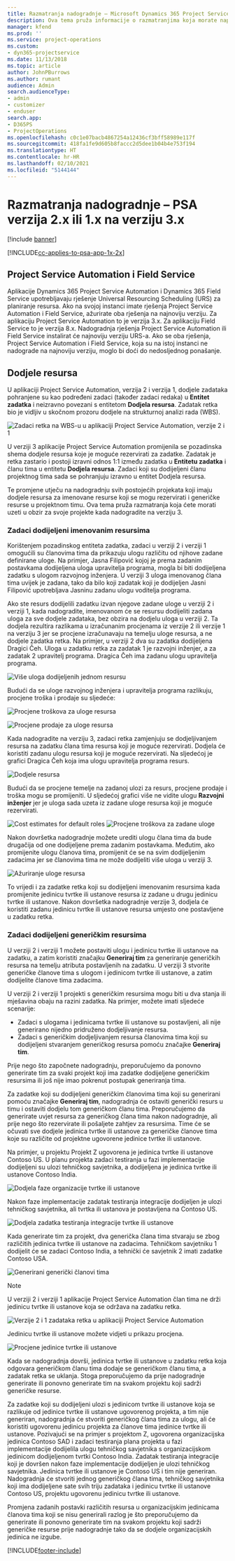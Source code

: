```yaml
---
title: Razmatranja nadogradnje – Microsoft Dynamics 365 Project Service Automation verzija 2.x ili 1.x na verziju 3.x
description: Ova tema pruža informacije o razmatranjima koja morate napraviti kada nadograđujete s aplikacije Project Service Automation verzija 2.x ili 1.x na verziju 3.
manager: kfend
ms.prod: ''
ms.service: project-operations
ms.custom:
- dyn365-projectservice
ms.date: 11/13/2018
ms.topic: article
author: JohnPBurrows
ms.author: rumant
audience: Admin
search.audienceType:
- admin
- customizer
- enduser
search.app:
- D365PS
- ProjectOperations
ms.openlocfilehash: c0c1e07bacb4867254a12436cf3bff58989e117f
ms.sourcegitcommit: 418fa1fe9d605b8faccc2d5dee1b04b4e753f194
ms.translationtype: HT
ms.contentlocale: hr-HR
ms.lasthandoff: 02/10/2021
ms.locfileid: "5144144"
---
```

# <a name="upgrade-considerations---psa-version-2x-or-1x-to-version-3"></a>Razmatranja nadogradnje – PSA verzija 2.x ili 1.x na verziju 3.x

[!include [banner](../includes/psa-now-project-operations.md)]

[!INCLUDE[cc-applies-to-psa-app-1x-2x](../includes/cc-applies-to-psa-app-1x-2x.md)]

## <a name="project-service-automation-and-field-service"></a>Project Service Automation i Field Service
Aplikacije Dynamics 365 Project Service Automation i Dynamics 365 Field Service upotrebljavaju rješenje Universal Resourcing Scheduling (URS) za planiranje resursa. Ako na svojoj instanci imate rješenja Project Service Automation i Field Service, ažurirate oba rješenja na najnoviju verziju. Za aplikaciju Project Service Automation to je verzija 3.x. Za aplikaciju Field Service to je verzija 8.x. Nadogradnja rješenja Project Service Automation ili Field Service instalirat će najnoviju verziju URS-a. Ako se oba rješenja, Project Service Automation i Field Service, koja su na istoj instanci ne nadograde na najnoviju verziju, moglo bi doći do nedosljednog ponašanje.

## <a name="resource-assignments"></a>Dodjele resursa
U aplikaciji Project Service Automation, verzija 2 i verzija 1, dodjele zadataka pohranjene su kao podređeni zadaci (također zadaci redaka) u **Entitet zadatka** i neizravno povezani s entitetom **Dodjela resursa**. Zadatak retka bio je vidljiv u skočnom prozoru dodjele na strukturnoj analizi rada (WBS).

![Zadaci retka na WBS-u u aplikaciji Project Service Automation, verzije 2 i 1](media/upgrade-line-task-01.png)

U verziji 3 aplikacije Project Service Automation promijenila se pozadinska shema dodjele resursa koje je moguće rezervirati za zadatke. Zadatak je retka zastario i postoji izravni odnos 1:1 između zadatka u **Entitetu zadatka** i članu tima u entitetu **Dodjela resursa**. Zadaci koji su dodijeljeni članu projektnog tima sada se pohranjuju izravno u entitet Dodjela resursa.  

Te promjene utječu na nadogradnju svih postojećih projekata koji imaju dodjele resursa za imenovane resurse koji se mogu rezervirati i generičke resurse u projektnom timu. Ova tema pruža razmatranja koja ćete morati uzeti u obzir za svoje projekte kada nadogradite na verziju 3. 

### <a name="tasks-assigned-to-named-resources"></a>Zadaci dodijeljeni imenovanim resursima
Korištenjem pozadinskog entiteta zadatka, zadaci u verziji 2 i verziji 1 omogućili su članovima tima da prikazuju ulogu različitu od njihove zadane definirane uloge. Na primjer, Jasna Filipović kojoj je prema zadanim postavkama dodijeljena uloga upravitelja programa, mogla bi biti dodijeljena zadatku s ulogom razvojnog inženjera. U verziji 3 uloga imenovanog člana tima uvijek je zadana, tako da bilo koji zadatak koji je dodijeljen Jasni Filipović upotrebljava Jasninu zadanu ulogu voditelja programa.

Ako ste resurs dodijelili zadatku izvan njegove zadane uloge u verziji 2 i verziji 1, kada nadogradite, imenovanom će se resursu dodijeliti zadana uloga za sve dodjele zadataka, bez obzira na dodjelu uloga u verziji 2. Ta dodjela rezultira razlikama u izračunanim procjenama iz verzije 2 ili verzije 1 na verziju 3 jer se procjene izračunavaju na temelju uloge resursa, a ne dodjele zadatka retka. Na primjer, u verziji 2 dva su zadatka dodijeljena Dragici Čeh. Uloga u zadatku retka za zadatak 1 je razvojni inženjer, a za zadatak 2 upravitelj programa. Dragica Čeh ima zadanu ulogu upravitelja programa.

![Više uloga dodijeljenih jednom resursu](media/upgrade-multiple-roles-02.png)

Budući da se uloge razvojnog inženjera i upravitelja programa razlikuju, procjene troška i prodaje su sljedeće:

![Procjene troškova za uloge resursa](media/upggrade-cost-estimates-03.png)

![Procjene prodaje za uloge resursa](media/upgrade-sales-estimates-04.png)

Kada nadogradite na verziju 3, zadaci retka zamjenjuju se dodjeljivanjem resursa na zadatku člana tima resursa koji je moguće rezervirati. Dodjela će koristiti zadanu ulogu resursa koji je moguće rezervirati. Na sljedećoj je grafici Dragica Čeh koja ima ulogu upravitelja programa resurs.

![Dodjele resursa](media/resource-assignment-v2-05.png)

Budući da se procjene temelje na zadanoj ulozi za resurs, procjene prodaje i troška mogu se promijeniti. U sljedećoj grafici više ne vidite ulogu **Razvojni inženjer** jer je uloga sada uzeta iz zadane uloge resursa koji je moguće rezervirati.

![Cost estimates for default roles](media/resource-assignment-cost-estimate-06.png)
![Procjene troškova za zadane uloge](media/resource-assignment-sales-estimate-07.png)

Nakon dovršetka nadogradnje možete urediti ulogu člana tima da bude drugačija od one dodijeljene prema zadanim postavkama. Međutim, ako promijenite ulogu članova tima, promijenit će se na svim dodijeljenim zadacima jer se članovima tima ne može dodijeliti više uloga u verziji 3.

![Ažuriranje uloge resursa](media/resource-role-assignment-08.png)

To vrijedi i za zadatke retka koji su dodijeljeni imenovanim resursima kada promijenite jedinicu tvrtke ili ustanove resursa iz zadane u drugu jedinicu tvrtke ili ustanove. Nakon dovršetka nadogradnje verzije 3, dodjela će koristiti zadanu jedinicu tvrtke ili ustanove resursa umjesto one postavljene u zadatku retka.

### <a name="tasks-assigned-to-generic-resources"></a>Zadaci dodijeljeni generičkim resursima
U verziji 2 i verziji 1 možete postaviti ulogu i jedinicu tvrtke ili ustanove na zadatku, a zatim koristiti značajku **Generiraj tim** za generiranje generičkih resursa na temelju atributa postavljenih na zadatku. U verziji 3 stvorite generičke članove tima s ulogom i jedinicom tvrtke ili ustanove, a zatim dodijelite članove tima zadacima.

U verziji 2 i verziji 1 projekti s generičkim resursima mogu biti u dva stanja ili mješavina obaju na razini zadatka. Na primjer, možete imati sljedeće scenarije:

- Zadaci s ulogama i jedinicama tvrtke ili ustanove su postavljeni, ali nije generirano nijedno pridruženo dodjeljivanje resursa.
- Zadaci s generičkim dodjeljivanjem resursa članovima tima koji su dodijeljeni stvaranjem generičkog resursa pomoću značajke **Generiraj tim**.

Prije nego što započnete nadogradnju, preporučujemo da ponovno generirate tim za svaki projekt koji ima zadatke dodijeljene generičkim resursima ili još nije imao pokrenut postupak generiranja tima.

Za zadatke koji su dodijeljeni generičkim članovima tima koji su generirani pomoću značajke **Generiraj tim**, nadogradnja će ostaviti generički resurs u timu i ostaviti dodjelu tom generičkom članu tima. Preporučujemo da generirate uvjet resursa za generičkog člana tima nakon nadogradnje, ali prije nego što rezervirate ili pošaljete zahtjev za resursima. Time će se očuvati sve dodjele jedinica tvrtke ili ustanove za generičke članove tima koje su različite od projektne ugovorene jedinice tvrtke ili ustanove.

Na primjer, u projektu Projekt Z ugovorena je jedinica tvrtke ili ustanove Contoso US. U planu projekta zadaci testiranja u fazi implementacije dodijeljeni su ulozi tehničkog savjetnika, a dodijeljena je jedinica tvrtke ili ustanove Contoso India.

![Dodjela faze organizacije tvrtke ili ustanove](media/org-unit-assignment-09.png)

Nakon faze implementacije zadatak testiranja integracije dodijeljen je ulozi tehničkog savjetnika, ali tvrtka ili ustanova je postavljena na Contoso US.  

![Dodjela zadatka testiranja integracije tvrtke ili ustanove](media/org-unit-generate-team-10.png)

Kada generirate tim za projekt, dva generička člana tima stvaraju se zbog različitih jedinica tvrtke ili ustanove na zadacima. Tehničkom savjetniku 1 dodijelit će se zadaci Contoso India, a tehnički će savjetnik 2 imati zadatke Contoso USA.  

![Generirani generički članovi tima](media/org-unit-assignments-multiple-resources-11.png)

> [!NOTE]
> U verziji 2 i verziji 1 aplikacije Project Service Automation član tima ne drži jedinicu tvrtke ili ustanove koja se održava na zadatku retka.

![Verzije 2 i 1 zadataka retka u aplikaciji Project Service Automation](media/line-tasks-12.png)

Jedinicu tvrtke ili ustanove možete vidjeti u prikazu procjena. 

![Procjene jedinice tvrtke ili ustanove](media/org-unit-estimates-view-13.png)
 
Kada se nadogradnja dovrši, jedinica tvrtke ili ustanove u zadatku retka koja odgovara generičkom članu tima dodaje se generičkom članu tima, a zadatak retka se uklanja. Stoga preporučujemo da prije nadogradnje generirate ili ponovno generirate tim na svakom projektu koji sadrži generičke resurse.

Za zadatke koji su dodijeljeni ulozi s jedinicom tvrtke ili ustanove koja se razlikuje od jedinice tvrtke ili ustanove ugovorenog projekta, a tim nije generiran, nadogradnja će stvoriti generičkog člana tima za ulogu, ali će koristiti ugovorenu jedinicu projekta za članove tima jedinice tvrtke ili ustanove. Pozivajući se na primjer s projektom Z, ugovorena organizacijska jedinica Contoso SAD i zadaci testiranja plana projekta u fazi implementacije dodijelila ulogu tehničkog savjetnika s organizacijskom jedinicom dodijeljenom tvrtki Contoso India. Zadatak testiranja integracije koji je dovršen nakon faze implementacije dodijeljen je ulozi tehničkog savjetnika. Jedinica tvrtke ili ustanove je Contoso US i tim nije generiran. Nadogradnja će stvoriti jednog generičkog člana tima, tehničkog savjetnika koji ima dodijeljene sate svih triju zadataka i jedinicu tvrtke ili ustanove Contoso US, projektu ugovorenu jedinicu tvrtke ili ustanove.   
 
Promjena zadanih postavki različitih resursa u organizacijskim jedinicama članova tima koji se nisu generirali razlog je što preporučujemo da generirate ili ponovno generirate tim na svakom projektu koji sadrži generičke resurse prije nadogradnje tako da se dodjele organizacijskih jedinica ne izgube.



[!INCLUDE[footer-include](../includes/footer-banner.md)]